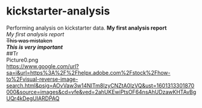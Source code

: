 # kickstarter-analysis
Performing analysis on kickstarter data.
**My first analysis report**\
*My first analysis report*\
~~This was mistaken~~\
***This is very important***\
##Tr\
Picture0.png\
https://www.google.com/url?sa=i&url=https%3A%2F%2Fhelpx.adobe.com%2Fstock%2Fhow-to%2Fvisual-reverse-image-search.html&psig=AOvVaw3w14NITm8lzyCNZtA0lzVQ&ust=1601313301870000&source=images&cd=vfe&ved=2ahUKEwiPtsOF64nsAhUDzawKHTAvBgUQr4kDegUIARDPAQ
